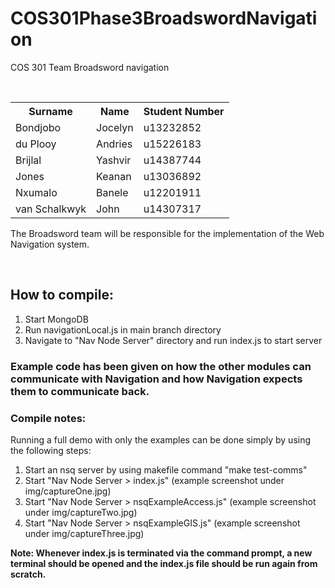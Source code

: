 # COS301Phase3BroadswordNavigation
COS 301 Team Broadsword navigation

<table>
  <tr>
    <th>Surname</th>
    <th>Name</th>
    <th>Student Number</th>
  </tr>
  <tr>
    <td>Bondjobo</td>
    <td>Jocelyn</td>
    <td>u13232852</td>
  </tr>
  <tr>
    <td>du Plooy</td>
    <td>Andries</td>
    <td>u15226183</td>
  </tr>
  <tr>
    <td>Brijlal</td>
    <td>Yashvir</td>
    <td>u14387744</td>
  </tr>
  <tr>
    <td>Jones</td>
    <td>Keanan</td>
    <td>u13036892</td>
  </tr>
  <tr>
    <td>Nxumalo</td>
    <td>Banele</td>
    <td>u12201911</td>
  </tr>
  <tr>
    <td>van Schalkwyk</td>
    <td>John</td>
    <td>u14307317</td>
  </tr>
</table>

The Broadsword team will be responsible for the implementation of the Web Navigation system.

<br/>
<h2><b>How to compile:</b></h2>

<ol>
	<li>Start MongoDB</li>
	<li>Run navigationLocal.js in main branch directory</li>
	<li>Navigate to "Nav Node Server" directory and run index.js to start server</li>
</ol>

<h3>Example code has been given on how the other modules can communicate with Navigation and how Navigation expects them to communicate back.</h3>
<h3>Compile notes:</h3>
<p>Running a full demo with only the examples can be done simply by using the following steps:</p>

<ol>
	<li>Start an nsq server by using makefile command "make test-comms"</li>
	<li>Start "Nav Node Server > index.js" (example screenshot under img/captureOne.jpg)</li>
	<li>Start "Nav Node Server > nsqExampleAccess.js" (example screenshot under img/captureTwo.jpg)</li>
	<li>Start "Nav Node Server > nsqExampleGIS.js" (example screenshot under img/captureThree.jpg)</li>
</ol>

<b>Note: Whenever index.js is terminated via the command prompt, a new terminal should be opened and the index.js file should be run again from scratch.</b>
